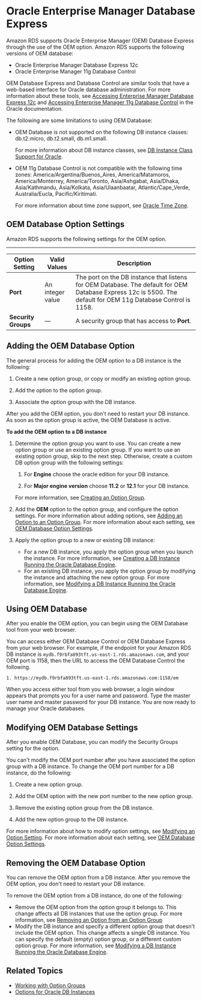 # Oracle Enterprise Manager Database Express<a name="Appendix.Oracle.Options.OEM_DBControl"></a>

Amazon RDS supports Oracle Enterprise Manager \(OEM\) Database Express through the use of the OEM option\. Amazon RDS supports the following versions of OEM database: 
+ Oracle Enterprise Manager Database Express 12c
+ Oracle Enterprise Manager 11g Database Control

OEM Database Express and Database Control are similar tools that have a web\-based interface for Oracle database administration\. For more information about these tools, see [Accessing Enterprise Manager Database Express 12c](https://docs.oracle.com/cloud/latest/dbcs_dbaas/CSDBI/GUID-EAB971AC-3BF3-4370-B8DF-B72F777A5575.htm#CSDBI3444) and [Accessing Enterprise Manager 11g Database Control](https://docs.oracle.com/cloud/latest/dbcs_dbaas/CSDBI/GUID-0A67F8E8-E1A9-4D0E-8381-FEC4B9316841.htm#CSDBI3445) in the Oracle documentation\. 

The following are some limitations to using OEM Database: 
+ OEM Database is not supported on the following DB instance classes: db\.t2\.micro, db\.t2\.small, db\.m1\.small\. 

  For more information about DB instance classes, see [DB Instance Class Support for Oracle](CHAP_Oracle.md#Oracle.Concepts.InstanceClasses)\. 
+ OEM 11g Database Control is not compatible with the following time zones: America/Argentina/Buenos\_Aires, America/Matamoros, America/Monterrey, America/Toronto, Asia/Ashgabat, Asia/Dhaka, Asia/Kathmandu, Asia/Kolkata, Asia/Ulaanbaatar, Atlantic/Cape\_Verde, Australia/Eucla, Pacific/Kiritimati\. 

  For more information about time zone support, see [Oracle Time Zone](Appendix.Oracle.Options.Timezone.md)\. 

## OEM Database Option Settings<a name="Appendix.Oracle.Options.OEM_DBControl.Options"></a>

Amazon RDS supports the following settings for the OEM option\. 


****  

| Option Setting | Valid Values | Description | 
| --- | --- | --- | 
| **Port** | An integer value |  The port on the DB instance that listens for OEM Database\. The default for OEM Database Express 12c is 5500\. The default for OEM 11g Database Control is 1158\.   | 
| **Security Groups** | — |  A security group that has access to **Port**\.   | 

## Adding the OEM Database Option<a name="Appendix.Oracle.Options.OEM_DBControl.Add"></a>

The general process for adding the OEM option to a DB instance is the following: 

1. Create a new option group, or copy or modify an existing option group\.

1. Add the option to the option group\.

1. Associate the option group with the DB instance\.

After you add the OEM option, you don't need to restart your DB instance\. As soon as the option group is active, the OEM Database is active\. 

**To add the OEM option to a DB instance**

1. Determine the option group you want to use\. You can create a new option group or use an existing option group\. If you want to use an existing option group, skip to the next step\. Otherwise, create a custom DB option group with the following settings: 

   1. For **Engine** choose the oracle edition for your DB instance\. 

   1. For **Major engine version** choose **11\.2** or **12\.1** for your DB instance\. 

   For more information, see [Creating an Option Group](USER_WorkingWithOptionGroups.md#USER_WorkingWithOptionGroups.Create)\. 

1. Add the **OEM** option to the option group, and configure the option settings\. For more information about adding options, see [Adding an Option to an Option Group](USER_WorkingWithOptionGroups.md#USER_WorkingWithOptionGroups.AddOption)\. For more information about each setting, see [OEM Database Option Settings](#Appendix.Oracle.Options.OEM_DBControl.Options)\. 

1. Apply the option group to a new or existing DB instance: 
   + For a new DB instance, you apply the option group when you launch the instance\. For more information, see [Creating a DB Instance Running the Oracle Database Engine](USER_CreateOracleInstance.md)\. 
   + For an existing DB instance, you apply the option group by modifying the instance and attaching the new option group\. For more information, see [Modifying a DB Instance Running the Oracle Database Engine](USER_ModifyInstance.Oracle.md)\. 

## Using OEM Database<a name="Appendix.Oracle.Options.OEM_DBControl.Using"></a>

After you enable the OEM option, you can begin using the OEM Database tool from your web browser\. 

You can access either OEM Database Control or OEM Database Express from your web browser\. For example, if the endpoint for your Amazon RDS DB instance is `mydb.f9rbfa893tft.us-east-1.rds.amazonaws.com`, and your OEM port is 1158, then the URL to access the OEM Database Control the following\. 

```
1. https://mydb.f9rbfa893tft.us-east-1.rds.amazonaws.com:1158/em
```

When you access either tool from you web browser, a login window appears that prompts you for a user name and password\. Type the master user name and master password for your DB instance\. You are now ready to manage your Oracle databases\. 

## Modifying OEM Database Settings<a name="Appendix.Oracle.Options.OEM_DBControl.ModifySettings"></a>

After you enable OEM Database, you can modify the Security Groups setting for the option\. 

You can't modify the OEM port number after you have associated the option group with a DB instance\. To change the OEM port number for a DB instance, do the following: 

1. Create a new option group\.

1. Add the OEM option with the new port number to the new option group\. 

1. Remove the existing option group from the DB instance\.

1. Add the new option group to the DB instance\.

For more information about how to modify option settings, see [Modifying an Option Setting](USER_WorkingWithOptionGroups.md#USER_WorkingWithOptionGroups.ModifyOption)\. For more information about each setting, see [OEM Database Option Settings](#Appendix.Oracle.Options.OEM_DBControl.Options)\. 

## Removing the OEM Database Option<a name="Appendix.Oracle.Options.OEM_DBControl.Remove"></a>

You can remove the OEM option from a DB instance\. After you remove the OEM option, you don't need to restart your DB instance\. 

To remove the OEM option from a DB instance, do one of the following: 
+ Remove the OEM option from the option group it belongs to\. This change affects all DB instances that use the option group\. For more information, see [Removing an Option from an Option Group](USER_WorkingWithOptionGroups.md#USER_WorkingWithOptionGroups.RemoveOption) 
+ Modify the DB instance and specify a different option group that doesn't include the OEM option\. This change affects a single DB instance\. You can specify the default \(empty\) option group, or a different custom option group\. For more information, see [Modifying a DB Instance Running the Oracle Database Engine](USER_ModifyInstance.Oracle.md)\. 

## Related Topics<a name="Appendix.Oracle.Options.OEM_DBControl.Related"></a>
+ [Working with Option Groups](USER_WorkingWithOptionGroups.md)
+ [Options for Oracle DB Instances](Appendix.Oracle.Options.md)